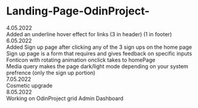 # Landing-Page-OdinProject-
4.05.2022 <br>
Added an underline hover effect for links (3 in header) (1 in footer) <br>
6.05.2022 <br>
Added Sign up page after clicking any of the 3 sign ups on the home page <br>
Sign up page is a form that requires and gives feedback on specific inputs <br>
Fonticon with rotating animation onclick takes to homePage <br>
Media query makes the page dark/light mode depending on your system prefrence (only the sign up portion) <br>
7.05.2022 <br>
Cosmetic upgrade <br>
8.05.2022 <br> 
Working on OdinProject grid Admin Dashboard <br>
